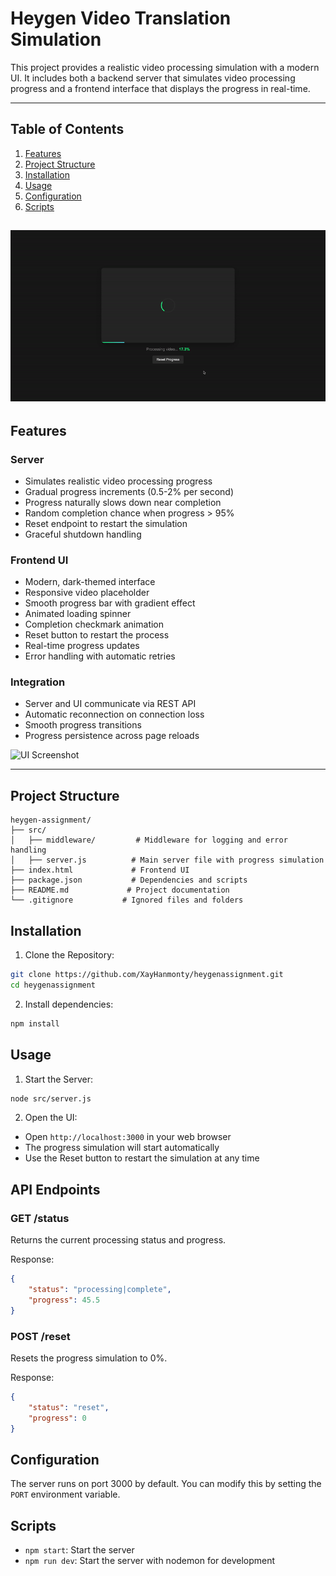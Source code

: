 # Heygen Video Translation Simulation

This project provides a realistic video processing simulation with a modern UI. It includes both a backend server that simulates video processing progress and a frontend interface that displays the progress in real-time.

---

## Table of Contents

1. [Features](#features)
2. [Project Structure](#project-structure)
3. [Installation](#installation)
4. [Usage](#usage)
5. [Configuration](#configuration)
6. [Scripts](#scripts)

![alt text](videoGen.gif)
---

## Features

### Server
- Simulates realistic video processing progress
- Gradual progress increments (0.5-2% per second)
- Progress naturally slows down near completion
- Random completion chance when progress > 95%
- Reset endpoint to restart the simulation
- Graceful shutdown handling

### Frontend UI
- Modern, dark-themed interface
- Responsive video placeholder
- Smooth progress bar with gradient effect
- Animated loading spinner
- Completion checkmark animation
- Reset button to restart the process
- Real-time progress updates
- Error handling with automatic retries

### Integration
- Server and UI communicate via REST API
- Automatic reconnection on connection loss
- Smooth progress transitions
- Progress persistence across page reloads

![UI Screenshot](image-1.png)

---

## Project Structure

```plaintext
heygen-assignment/
├── src/
│   ├── middleware/         # Middleware for logging and error handling
│   ├── server.js          # Main server file with progress simulation
├── index.html             # Frontend UI
├── package.json           # Dependencies and scripts
├── README.md             # Project documentation
└── .gitignore           # Ignored files and folders
```

## Installation

1. Clone the Repository:
```bash
git clone https://github.com/XayHanmonty/heygenassignment.git
cd heygenassignment
```

2. Install dependencies:
```bash
npm install
```

## Usage

1. Start the Server:
```bash
node src/server.js
```

2. Open the UI:
- Open `http://localhost:3000` in your web browser
- The progress simulation will start automatically
- Use the Reset button to restart the simulation at any time

## API Endpoints

### GET /status
Returns the current processing status and progress.

Response:
```json
{
    "status": "processing|complete",
    "progress": 45.5
}
```

### POST /reset
Resets the progress simulation to 0%.

Response:
```json
{
    "status": "reset",
    "progress": 0
}
```

## Configuration

The server runs on port 3000 by default. You can modify this by setting the `PORT` environment variable.

## Scripts

- `npm start`: Start the server
- `npm run dev`: Start the server with nodemon for development
